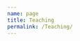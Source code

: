 ```yaml
---
name: page
title: Teaching
permalink: /Teaching/
---
```

[jekyll-organization]: https://github.com/jekyll
